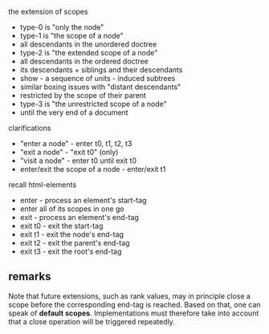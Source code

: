
the extension of scopes
- type-0 is "only the node"
- type-1 is "the scope of a node"
- all descendants in the unordered doctree
- type-2 is "the extended scope of a node"
- all descendants in the ordered doctree
- its descendants + siblings and their descendants
- show - a sequence of units - induced subtrees
- similar boxing issues with "distant descendants"
- restricted by the scope of their parent
- type-3 is "the unrestricted scope of a node"
- until the very end of a document

clarifications
- "enter a node" - enter t0, t1, t2, t3
- "exit a node" - "exit t0" (only)
- "visit a node" - enter t0 until exit t0
- enter/exit the scope of a node - enter/exit t1

recall html-elements
- enter - process an element's start-tag
- enter all of its scopes in one go
- exit - process an element's end-tag
- exit t0 - exit the start-tag
- exit t1 - exit the node's end-tag
- exit t2 - exit the parent's end-tag
- exit t3 - exit the root's end-tag

<!-- ======================================================================= -->
## remarks

Note that future extensions, such as rank values, may in principle close a
scope before the corresponding end-tag is reached. Based on that, one can speak
of **default scopes**. Implementations must therefore take into account that a
close operation will be triggered repeatedly.
